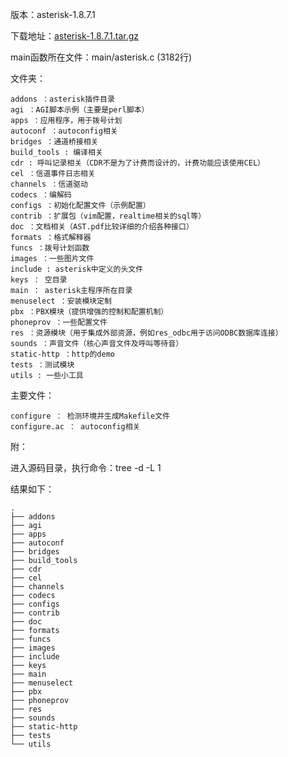 版本：asterisk-1.8.7.1

下载地址：[asterisk-1.8.7.1.tar.gz](http://downloads.asterisk.org/pub/telephony/asterisk/releases/asterisk-1.8.7.1.tar.gz "http://downloads.asterisk.org/pub/telephony/asterisk/releases/asterisk-1.8.7.1.tar.gz")

main函数所在文件：main/asterisk.c (3182行)



文件夹：

	addons ：asterisk插件目录
	agi ：AGI脚本示例（主要是perl脚本）
	apps ：应用程序，用于拨号计划
	autoconf ：autoconfig相关
	bridges ：通道桥接相关
	build_tools : 编译相关
	cdr : 呼叫记录相关（CDR不是为了计费而设计的，计费功能应该使用CEL）
	cel ：信道事件日志相关
	channels ：信道驱动
	codecs ：编解码
	configs ：初始化配置文件（示例配置）
	contrib ：扩展包（vim配置，realtime相关的sql等）
	doc ：文档相关（AST.pdf比较详细的介绍各种接口）
	formats ：格式解释器
	funcs ：拨号计划函数
	images ：一些图片文件
	include : asterisk中定义的头文件
	keys ： 空目录
	main ： asterisk主程序所在目录
	menuselect ：安装模块定制
	pbx ：PBX模块（提供增强的控制和配置机制）
	phoneprov ：一些配置文件
	res ：资源模块（用于集成外部资源，例如res_odbc用于访问ODBC数据库连接）
	sounds ：声音文件（核心声音文件及呼叫等待音）
	static-http ：http的demo
	tests ：测试模块
	utils : 一些小工具


主要文件：

	configure ： 检测环境并生成Makefile文件
	configure.ac ： autoconfig相关


附：

进入源码目录，执行命令：tree -d -L 1

结果如下：

	.
	├── addons
	├── agi
	├── apps
	├── autoconf
	├── bridges
	├── build_tools
	├── cdr
	├── cel
	├── channels
	├── codecs
	├── configs
	├── contrib
	├── doc
	├── formats
	├── funcs
	├── images
	├── include
	├── keys
	├── main
	├── menuselect
	├── pbx
	├── phoneprov
	├── res
	├── sounds
	├── static-http
	├── tests
	└── utils
